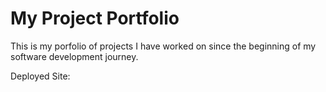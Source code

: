 # My Project Portfolio

This is my porfolio of projects I have worked on since the beginning of my software development journey.

Deployed Site:
